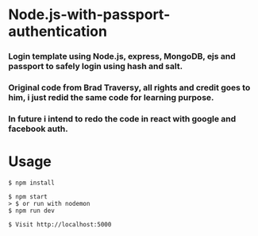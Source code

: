 # Node.js-with-passport-authentication

### Login template using Node.js, express, MongoDB, ejs and passport to safely login using hash and salt.
### Original code from Brad Traversy, all rights and credit goes to him, i just redid the same code for learning purpose.

### In future i intend to redo the code in react with google and facebook auth.

# Usage
```
$ npm install
```

```
$ npm start
> $ or run with nodemon
$ npm run dev
```
```
$ Visit http://localhost:5000
```